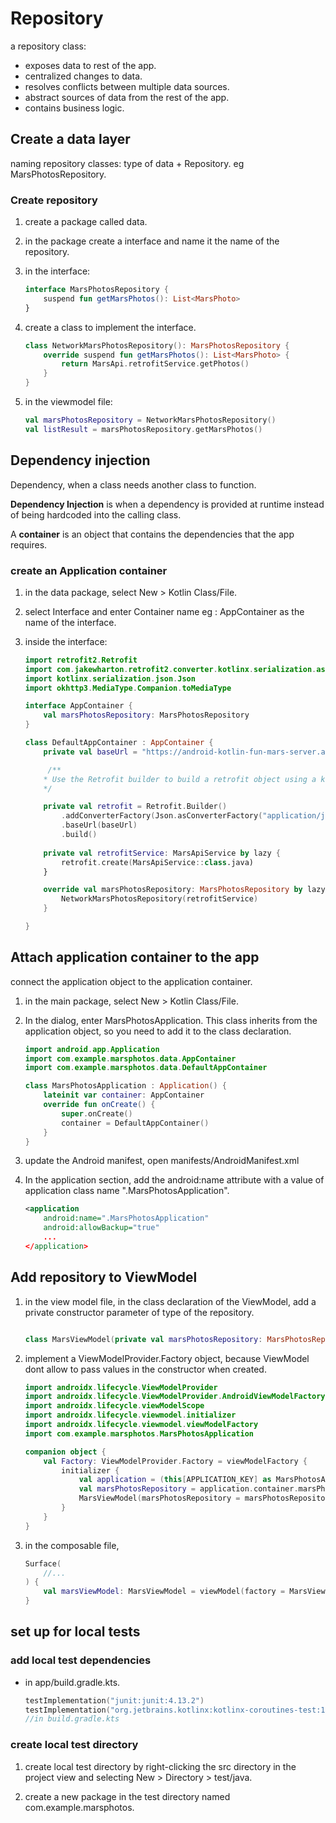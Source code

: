 # **Repository**

a repository class:

* exposes data to rest of the app.
* centralized changes to data.
* resolves conflicts between multiple data sources.
* abstract sources of data from the rest of the app.
* contains business logic.

## Create a data layer

naming repository classes: type of data + Repository.
eg MarsPhotosRepository.

### Create repository

1. create a package called data.
2. in the package create a interface and name it the name of the repository.
3. in the interface:

    ```kotlin
    interface MarsPhotosRepository {
        suspend fun getMarsPhotos(): List<MarsPhoto>
    }

    ```

4. create a class to implement the interface.

    ```kotlin
    class NetworkMarsPhotosRepository(): MarsPhotosRepository {
        override suspend fun getMarsPhotos(): List<MarsPhoto> {
            return MarsApi.retrofitService.getPhotos()
        }
    }
    ```

5. in the viewmodel file:

    ```kotlin
    val marsPhotosRepository = NetworkMarsPhotosRepository()
    val listResult = marsPhotosRepository.getMarsPhotos()
    ```

## Dependency injection

Dependency, when a class needs another class to function.

**Dependency Injection** is when a dependency is provided at runtime instead of being hardcoded into the calling class.

A **container** is an object that contains the dependencies that the app requires.

### create an Application container

1. in the data package, select New > Kotlin Class/File.
2. select Interface and enter Container name eg : AppContainer as the name of the interface.
3. inside the interface:

    ```kotlin
    import retrofit2.Retrofit
    import com.jakewharton.retrofit2.converter.kotlinx.serialization.asConverterFactory
    import kotlinx.serialization.json.Json
    import okhttp3.MediaType.Companion.toMediaType

    interface AppContainer {
        val marsPhotosRepository: MarsPhotosRepository
    }

    class DefaultAppContainer : AppContainer {
        private val baseUrl = "https://android-kotlin-fun-mars-server.appspot.com"

         /**
        * Use the Retrofit builder to build a retrofit object using a kotlinx.serialization converter
        */

        private val retrofit = Retrofit.Builder()
            .addConverterFactory(Json.asConverterFactory("application/json".toMediaType()))
            .baseUrl(baseUrl)
            .build()
        
        private val retrofitService: MarsApiService by lazy {
            retrofit.create(MarsApiService::class.java)
        }

        override val marsPhotosRepository: MarsPhotosRepository by lazy {
            NetworkMarsPhotosRepository(retrofitService)
        }

    }
    ```

## Attach application container to the app

connect the application object to the application container.

1. in the main package, select New > Kotlin Class/File.

2. In the dialog, enter MarsPhotosApplication. This class inherits from the application object, so you need to add it to the class declaration.

    ```kotlin
    import android.app.Application
    import com.example.marsphotos.data.AppContainer
    import com.example.marsphotos.data.DefaultAppContainer

    class MarsPhotosApplication : Application() {
        lateinit var container: AppContainer
        override fun onCreate() {
            super.onCreate()
            container = DefaultAppContainer()
        }
    }
    ```

3. update the Android manifest, open manifests/AndroidManifest.xml

4. In the application section, add the android:name attribute with a value of application class name ".MarsPhotosApplication".

    ```xml
    <application
        android:name=".MarsPhotosApplication"
        android:allowBackup="true"
        ...
    </application>
    ```

## Add repository to ViewModel

1. in the view model file, in the class declaration of the ViewModel, add a private constructor parameter of type of the repository.

    ```kotlin

    class MarsViewModel(private val marsPhotosRepository: MarsPhotosRepository) {}
    ```

2. implement a ViewModelProvider.Factory object, because ViewModel dont allow to pass values in the constructor when created.

    ```kotlin
    import androidx.lifecycle.ViewModelProvider
    import androidx.lifecycle.ViewModelProvider.AndroidViewModelFactory.Companion.APPLICATION_KEY
    import androidx.lifecycle.viewModelScope
    import androidx.lifecycle.viewmodel.initializer
    import androidx.lifecycle.viewmodel.viewModelFactory
    import com.example.marsphotos.MarsPhotosApplication

    companion object {
        val Factory: ViewModelProvider.Factory = viewModelFactory {
            initializer {
                val application = (this[APPLICATION_KEY] as MarsPhotosApplication)
                val marsPhotosRepository = application.container.marsPhotosRepository
                MarsViewModel(marsPhotosRepository = marsPhotosRepository)
            }
        }
    }
    ```

3. in the composable file,

    ```kotlin
    Surface(
        //...
    ) {
        val marsViewModel: MarsViewModel = viewModel(factory = MarsViewModel.Factory)
    }
    ```

## set up for local tests

### add local test dependencies

* in app/build.gradle.kts.

    ```kotlin
    testImplementation("junit:junit:4.13.2")
    testImplementation("org.jetbrains.kotlinx:kotlinx-coroutines-test:1.7.1")
    //in build.gradle.kts

    ```

### create local test directory

1. create local test directory by right-clicking the src directory in the project view and selecting New > Directory > test/java.

2. create a new package in the test directory named com.example.marsphotos.
